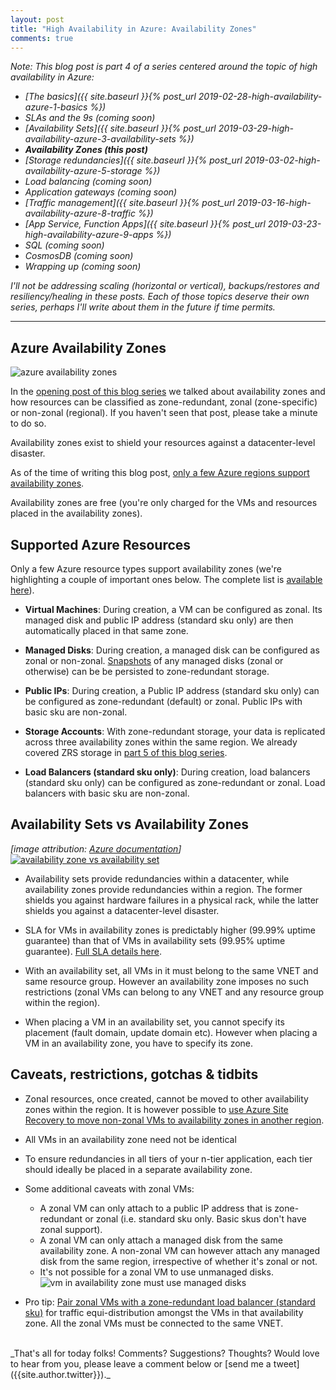 ```yaml
---
layout: post
title: "High Availability in Azure: Availability Zones"
comments: true
---
```

_Note: This blog post is part 4 of a series centered around the topic of high availability in Azure:_

* _[The basics]({{ site.baseurl }}{% post_url 2019-02-28-high-availability-azure-1-basics %})_
* _SLAs and the 9s (coming soon)_
* _[Availability Sets]({{ site.baseurl }}{% post_url 2019-03-29-high-availability-azure-3-availability-sets %})_
* _**Availability Zones (this post)**_
* _[Storage redundancies]({{ site.baseurl }}{% post_url 2019-03-02-high-availability-azure-5-storage %})_
* _Load balancing (coming soon)_
* _Application gateways (coming soon)_
* _[Traffic management]({{ site.baseurl }}{% post_url 2019-03-16-high-availability-azure-8-traffic %})_
* _[App Service, Function Apps]({{ site.baseurl }}{% post_url 2019-03-23-high-availability-azure-9-apps %})_
* _SQL (coming soon)_
* _CosmosDB (coming soon)_
* _Wrapping up (coming soon)_

_I'll not be addressing scaling (horizontal or vertical), backups/restores and resiliency/healing in these posts. Each of those topics deserve their own series, perhaps I'll write about them in the future if time permits._

---

## Azure Availability Zones

![azure availability zones](https://assets.cloudskew.com/assets/blog/images/02-azure-availability-zones.jpg)

In the [opening post of this blog series](../../../2019/02/28/high-availability-azure-1-basics#availability-zone) we talked about availability zones and how resources can be classified as zone-redundant, zonal (zone-specific) or non-zonal (regional). If you haven't seen that post, please take a minute to do so.

Availability zones exist to shield your resources against a datacenter-level disaster.

As of the time of writing this blog post, [only a few Azure regions support availability zones](https://docs.microsoft.com/en-us/azure/availability-zones/az-overview#regions-that-support-availability-zones).

Availability zones are free (you're only charged for the VMs and resources placed in the availability zones).

## Supported Azure Resources

Only a few Azure resource types support availability zones (we're highlighting a couple of important ones below. The complete list is [available here](https://docs.microsoft.com/en-us/azure/availability-zones/az-overview#regions-that-support-availability-zones)).

* **Virtual Machines**: During creation, a VM can be configured as zonal. Its managed disk and public IP address (standard sku only) are then automatically placed in that same zone.

* **Managed Disks**: During creation, a managed disk can be configured as zonal or non-zonal. [Snapshots](https://docs.microsoft.com/en-us/azure/virtual-machines/windows/snapshot-copy-managed-disk) of any managed disks (zonal or otherwise) can be be persisted to zone-redundant storage.

* **Public IPs**: During creation, a Public IP address (standard sku only) can be configured as zone-redundant (default) or zonal. Public IPs with basic sku are non-zonal.

* **Storage Accounts**: With zone-redundant storage, your data is replicated across three availability zones within the same region. We already covered ZRS storage in [part 5 of this blog series](../../../2019/03/02/high-availability-azure-5-storage#zrs-zone-redundant-storage).

* **Load Balancers (standard sku only)**: During creation, load balancers (standard sku only) can be configured as zone-redundant or zonal. Load balancers with basic sku are non-zonal.

## Availability Sets vs Availability Zones

_[image attribution: [Azure documentation](https://docs.microsoft.com/en-us/azure/architecture/resiliency/)]_
[![availability zone vs availability set](https://assets.cloudskew.com/assets/blog/images/24-azure-avset-vs-avzone.jpg)](https://docs.microsoft.com/en-us/azure/architecture/resiliency/)

* Availability sets provide redundancies within a datacenter, while availability zones provide redundancies within a region. The former shields you against hardware failures in a physical rack, while the latter shields you against a datacenter-level disaster.

* SLA for VMs in availability zones is predictably higher (99.99% uptime guarantee) than that of VMs in availability sets (99.95% uptime guarantee). [Full SLA details here](https://azure.microsoft.com/en-in/support/legal/sla/virtual-machines/v1_8/).

* With an availability set, all VMs in it must belong to the same VNET and same resource group. However an availability zone imposes no such restrictions (zonal VMs can belong to any VNET and any resource group within the region).

* When placing a VM in an availability set, you cannot specify its placement (fault domain, update domain etc). However when placing a VM in an availability zone, you have to specify its zone.

## Caveats, restrictions, gotchas & tidbits

* Zonal resources, once created, cannot be moved to other availability zones within the region. It is however possible to [use Azure Site Recovery to move non-zonal VMs to availability zones in another region](https://docs.microsoft.com/en-us/azure/site-recovery/move-azure-vms-avset-azone).

* All VMs in an availability zone need not be identical

* To ensure redundancies in all tiers of your n-tier application, each tier should ideally be placed in a separate availability zone.

* Some additional caveats with zonal VMs:

  * A zonal VM can only attach to a public IP address that is zone-redundant or zonal (i.e. standard sku only. Basic skus don't have zonal support).
  * A zonal VM can only attach a managed disk from the same availability zone. A non-zonal VM can however attach any managed disk from the same region, irrespective of whether it's zonal or not.
  * It's not possible for a zonal VM to use unmanaged disks.
![vm in availability zone must use managed disks](https://assets.cloudskew.com/assets/blog/images/23-azure-availability-zone-managed-disk.jpg)

* Pro tip: [Pair zonal VMs with a zone-redundant load balancer (standard sku)](https://docs.microsoft.com/en-us/azure/load-balancer/tutorial-load-balancer-standard-public-zone-redundant-portal) for traffic equi-distribution amongst the VMs in that availability zone. All the zonal VMs must be connected to the same VNET.

<br>
_That's all for today folks! Comments? Suggestions? Thoughts? Would love to hear from you, please leave a comment below or [send me a tweet]({{site.author.twitter}})._
